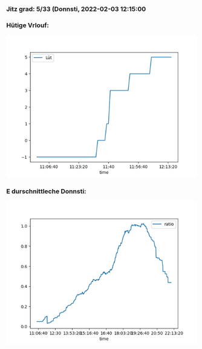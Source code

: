 ### Jitz grad: 5/33 (Donnsti, 2022-02-03 12:15:00

### Hütige Vrlouf:
![Graph](Today.png)

### E durschnittleche Donnsti:
![Graph](Donnsti.png)